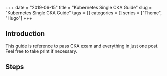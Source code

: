 +++ 
date = "2019-06-15"
title = "Kubernetes Single CKA Guide"
slug = "Kubernetes Single CKA Guide" 
tags = []
categories = []
series = ["Theme", "Hugo"]
+++

## Introduction

This guide is reference to pass CKA exam and everything in just one post.
Feel free to take print if necessary. 


## Steps 


